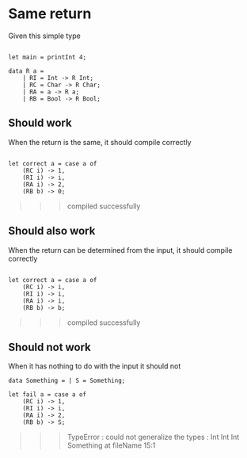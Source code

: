 # Same return

Given this simple type 
```

let main = printInt 4;

data R a = 
    | RI = Int -> R Int;
    | RC = Char -> R Char;
    | RA = a -> R a;
    | RB = Bool -> R Bool;

```

## Should work

When the return is the same, it should compile correctly
```

let correct a = case a of
    (RC i) -> 1,
    (RI i) -> i,
    (RA i) -> 2,
    (RB b) -> 0;

```
>>>compiled successfully

## Should also work

When the return can be determined from the input, it should compile correctly
```

let correct a = case a of
    (RC i) -> i,
    (RI i) -> i,
    (RA i) -> i,
    (RB b) -> b;

```
>>>compiled successfully

## Should not work

When it has nothing to do with the input it should not
```
data Something = | S = Something;

let fail a = case a of
    (RC i) -> 1,
    (RI i) -> i,
    (RA i) -> 2,
    (RB b) -> S;
```
>>>TypeError : could not generalize the types : Int Int Int Something at fileName 15:1

